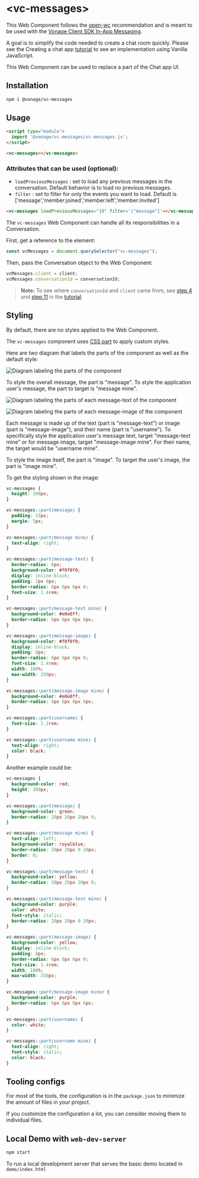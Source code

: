 # \<vc-messages>

This Web Component follows the [open-wc](https://github.com/open-wc/open-wc) recommendation and is meant to be used with the [Vonage Client SDK In-App Messaging](https://developer.vonage.com/en/vonage-client-sdk/in-app-messaging/overview).

A goal is to simplify the code needed to create a chat room quickly. Please see the Creating a chat app [tutorial](https://developer.vonage.com/en/tutorials/vg-in-app-messaging?source=vonage-client-sdk) to see an implementation using Vanilla JavaScript.

This Web Component can be used to replace a part of the Chat app UI.

## Installation

```bash
npm i @vonage/vc-messages
```

## Usage

```html
<script type="module">
  import '@vonage/vc-messages/vc-messages.js';
</script>

<vc-messages></vc-messages>
```

### Attributes that can be used (optional):

- `loadPreviousMessages` : set to load any previous messages in the conversation. Default behavior is to load no previous messages.
- `filter` : set to filter for only the events you want to load. Default is ['message','member:joined','member:left','member:invited']

```html
<vc-messages loadPreviousMessages="10" filter='["message"]'></vc-messages>
```

The `vc-messages` Web Component can handle all its responsibilities in a Conversation.

First, get a reference to the element:
```js
const vcMessages = document.querySelector("vc-messages");
```

Then, pass the Conversation object to the Web Component:
```js
vcMessages.client = client;
vcMessages.conversationId = conversationId;
```
> **Note:** To see where `conversationId` and `client` came from, see [step 4](https://developer.vonage.com/en/tutorials/vg-in-app-messaging/create-conversation/javascript) and [step 11](https://developer.vonage.com/en/tutorials/vg-in-app-messaging/join-conversation/javascript) in the [tutorial](https://developer.vonage.com/en/tutorials/vg-in-app-messaging/introduction/javascript).

## Styling

By default, there are no styles applied to the Web Component.

The `vc-messages` component uses [CSS part](https://developer.mozilla.org/en-US/docs/Web/CSS/::part) to apply custom styles.

Here are two diagram that labels the parts of the component as well as the default style:

![Diagram labeling the parts of the component](vc-messages-style-diagram-1.jpg "Diagram labeling the parts of the component")

To style the overall message, the part is "message". To style the application user's message, the part to target is "message mine".

![Diagram labeling the parts of each message-text of the component](vc-messages-style-diagram-2.jpg "Diagram labeling the parts of each message-text of the component")

![Diagram labeling the parts of each message-image of the component](vc-messages-style-diagram-3.jpg "Diagram labeling the parts of each message-image of the component")

Each message is made up of the text (part is "message-text") or image (part is "message-image"), and their name (part is "username"). To specifically style the application user's message text, target "message-text mine" or for message image, target "message-image mine". For their name, the target would be "username mine".

To style the image itself, the part is "image". To target the user's image, the part is "image mine".

To get the styling shown in the image:

```css
vc-messages {
  height: 300px;
}

vc-messages::part(message) {
  padding: 15px;
  margin: 5px;
}

vc-messages::part(message mine) {
  text-align: right;
}

vc-messages::part(message-text) {
  border-radius: 6px;
  background-color: #f0f0f0;
  display: inline-block;
  padding: 2px 8px;
  border-radius: 6px 6px 6px 0;
  font-size: 1.4rem;
}

vc-messages::part(message-text mine) {
  background-color: #e0e0ff;
  border-radius: 6px 6px 0px 6px;
}

vc-messages::part(message-image) {
  background-color: #f0f0f0;
  display: inline-block;
  padding: 8px;
  border-radius: 6px 6px 6px 0;
  font-size: 1.4rem;
  width: 100%;
  max-width: 250px;
}

vc-messages::part(message-image mine) {
  background-color: #e0e0ff;
  border-radius: 6px 6px 0px 6px;
}

vc-messages::part(username) {
  font-size: 1.2rem;
}

vc-messages::part(username mine) {
  text-align: right;
  color: black;
}
```

Another example could be:
```css
vc-messages {
  background-color: red;
  height: 300px;
}

vc-messages::part(message) {
  background-color: green;
  border-radius: 20px 20px 20px 0;
}

vc-messages::part(message mine) {
  text-align: left;
  background-color: royalblue;
  border-radius: 20px 20px 0 20px;
  border: 0;
}

vc-messages::part(message-text) {
  background-color: yellow;
  border-radius: 20px 20px 20px 0;
}

vc-messages::part(message-text mine) {
  background-color: purple;
  color: white;
  font-style: italic;
  border-radius: 20px 20px 0 20px;
}

vc-messages::part(message-image) {
  background-color: yellow;
  display: inline-block;
  padding: 8px;
  border-radius: 6px 6px 6px 0;
  font-size: 1.4rem;
  width: 100%;
  max-width: 250px;
}

vc-messages::part(message-image mine) {
  background-color: purple;
  border-radius: 6px 6px 0px 6px;
}

vc-messages::part(username) {
  color: white;
}

vc-messages::part(username mine) {
  text-align: right;
  font-style: italic;
  color: black;
}
```

## Tooling configs

For most of the tools, the configuration is in the `package.json` to minimize the amount of files in your project.

If you customize the configuration a lot, you can consider moving them to individual files.

## Local Demo with `web-dev-server`

```bash
npm start
```

To run a local development server that serves the basic demo located in `demo/index.html`
